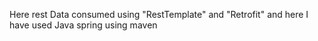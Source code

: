 Here rest Data consumed using "RestTemplate" and "Retrofit" and here I have used Java spring using maven   
